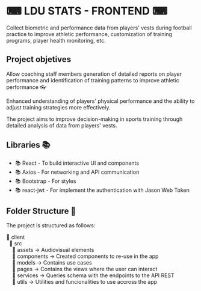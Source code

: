 # ⌨ LDU STATS - FRONTEND ⌨

Collect biometric and performance data from players' vests during football practice to improve athletic performance, customization of training programs, player health monitoring, etc.

## Project objetives

Allow coaching staff members generation of detailed reports on player performance and identification of training patterns to improve athletic performance 👓

Enhanced understanding of players' physical performance and the ability to adjust training strategies more effectively.

The project aims to improve decision-making in sports training through detailed analysis of data from players' vests.


## Libraries 📚

* 📚 React - To build interactive UI and components
* 📚 Axios - For networking and API communication
* 📚 Bootstrap - For styles
* 📚 react-jwt - For implement the authentication with Jason Web Token

## Folder Structure 📁
The project is structured as follows:

 📁 client   
&nbsp;&nbsp;📁 src  
&nbsp;&nbsp;&nbsp;&nbsp;📁 assets -> Audiovisual elements  
&nbsp;&nbsp;&nbsp;&nbsp;📁 components -> Created components to re-use in the app  
&nbsp;&nbsp;&nbsp;&nbsp;📁 models -> Contains use cases  
&nbsp;&nbsp;&nbsp;&nbsp;📁 pages -> Contains the views where the user can interact   
&nbsp;&nbsp;&nbsp;&nbsp;📁 services -> Queries schema with the endpoints to the API REST  
&nbsp;&nbsp;&nbsp;&nbsp;📁 utils -> Utilities and funcionalities to use accross the app    

